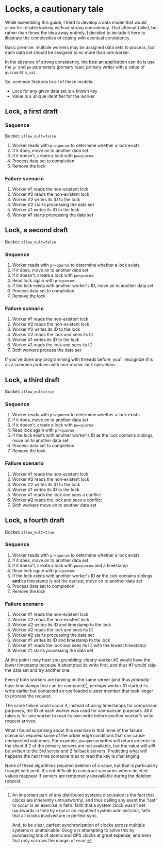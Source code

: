 # Locks, a cautionary tale

While assembling this guide, I tried to develop a data model that
would allow for reliable locking without strong consistency. That
attempt failed, but rather than throw the idea away entirely, I
decided to include it here to illustrate the complexities of coping
with eventual consistency.

Basic premise: multiple workers may be assigned data sets to process,
but each data set should be assigned to no more than one worker.

In the absence of strong consistency, the best an application can do
is use the `pr` and `pw` parameters (primary read, primary write) with
a value of `quorum` or `n_val`.

So, common features to all of these models:

* Lock for any given data set is a known key
* Value is a unique identifier for the worker

## Lock, a first draft

### Sequence

Bucket: `allow_mult=false`

1. Worker reads with `pr=quorum` to determine whether a lock exists
2. If it does, move on to another data set
3. If it doesn't, create a lock with `pw=quorum`
4. Process data set to completion
5. Remove the lock

### Failure scenario

1. Worker #1 reads the non-existent lock
2. Worker #2 reads the non-existent lock
3. Worker #2 writes its ID to the lock
4. Worker #2 starts processing the data set
4. Worker #1 writes its ID to the lock
5. Worker #1 starts processing the data set

## Lock, a second draft

Bucket: `allow_mult=false`

### Sequence

1. Worker reads with `pr=quorum` to determine whether a lock exists
2. If it does, move on to another data set
3. If it doesn't, create a lock with `pw=quorum`
4. Read lock again with `pr=quorum`
5. If the lock exists with another worker's ID, move on to another
   data set
6. Process data set to completion
7. Remove the lock

### Failure scenario

1. Worker #1 reads the non-existent lock
2. Worker #2 reads the non-existent lock
3. Worker #2 writes its ID to the lock
4. Worker #2 reads the lock and sees its ID
5. Worker #1 writes its ID to the lock
6. Worker #1 reads the lock and sees its ID
7. Both workers process the data set


If you've done any programming with threads before, you'll recognize
this as a common problem with non-atomic lock operations.

## Lock, a third draft

Bucket: `allow_mult=true`

### Sequence

1. Worker reads with `pr=quorum` to determine whether a lock exists
2. If it does, move on to another data set
3. If it doesn't, create a lock with `pw=quorum`
4. Read lock again with `pr=quorum`
5. If the lock exists with another worker's ID **or** the lock
contains siblings, move on to another data set
6. Process data set to completion
7. Remove the lock

### Failure scenario

1. Worker #1 reads the non-existent lock
2. Worker #2 reads the non-existent lock
3. Worker #2 writes its ID to the lock
5. Worker #1 writes its ID to the lock
6. Worker #1 reads the lock and sees a conflict
7. Worker #2 reads the lock and sees a conflict
8. Both workers move on to another data set

## Lock, a fourth draft

Bucket: `allow_mult=true`

### Sequence

1. Worker reads with `pr=quorum` to determine whether a lock exists
2. If it does, move on to another data set
3. If it doesn't, create a lock with `pw=quorum` and a timestamp
4. Read lock again with `pr=quorum`
5. If the lock exists with another worker's ID **or** the lock
contains siblings **and** its timestamp is not the earliest, move on
to another data set
6. Process data set to completion
7. Remove the lock


### Failure scenario

1. Worker #1 reads the non-existent lock
2. Worker #2 reads the non-existent lock
3. Worker #2 writes its ID and timestamp to the lock
4. Worker #2 reads the lock and sees its ID
5. Worker #2 starts processing the data set
6. Worker #1 writes its ID and timestamp to the lock
7. Worker #1 reads the lock and sees its ID with the lowest timestamp
8. Worker #1 starts processing the data set

At this point I may hear you grumbling: clearly worker #2 would have
the lower timestamp because it attempted its write first, and thus #1
would skip the data set and try another one.

Even *if* both workers are running on the same server (and thus
*probably* have timestamps that can be compared)[^clock-comparisons],
perhaps worker #1 started its write earlier but contacted an overloaded cluster
member that took longer to process the request.

[^clock-comparisons]: An important part of any distributed systems
discussion is the fact that clocks are inherently untrustworthy, and
thus calling any event the "last" to occur is an exercise in faith:
faith that a system clock wasn't set backwards in time by `ntpd` or an
impatient system administrator, faith that all clocks involved are in
perfect sync.

    And, to be clear, perfect synchronization of clocks across
    multiple systems is unattainable. Google is attempting to solve
    this by purchasing lots of atomic and GPS clocks at great expense,
    and even that only narrows the margin of error.


The same failure could occur if, instead of using timestamps for
comparison purposes, the ID of each worker was used for comparison
purposes. All it takes is for one worker to read its own write before
another worker's write request arrives.

What I found surprising about this exercise is that none of the
failure scenarios required some of the odder edge conditions that can
cause unexpected outcomes. For example, `pw=quorum` writes will return
an error to the client if 2 of the primary servers are not available,
but the value will *still* be written to the 3rd server and 2 fallback
servers. Predicting what will happens the next time someone tries to
read the key is challenging.

None of these algorithms required deletion of a value, but that is
particularly fraught with peril. It's not difficult to construct
scenarios where deleted values reappear if servers are temporarily
unavailable during the deletion request.
